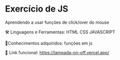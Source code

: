 <h1> Exercício de JS </h1>

<p> Aprendendo a usar funções de click/over do mouse </p>

🛠 Linguagens e Ferramentas:
HTML
CSS
JAVASCRIPT

📝Conhecimentos adquiridos:
funções em js

🚀 Link funcional: https://lampada-on-off.vercel.app/
